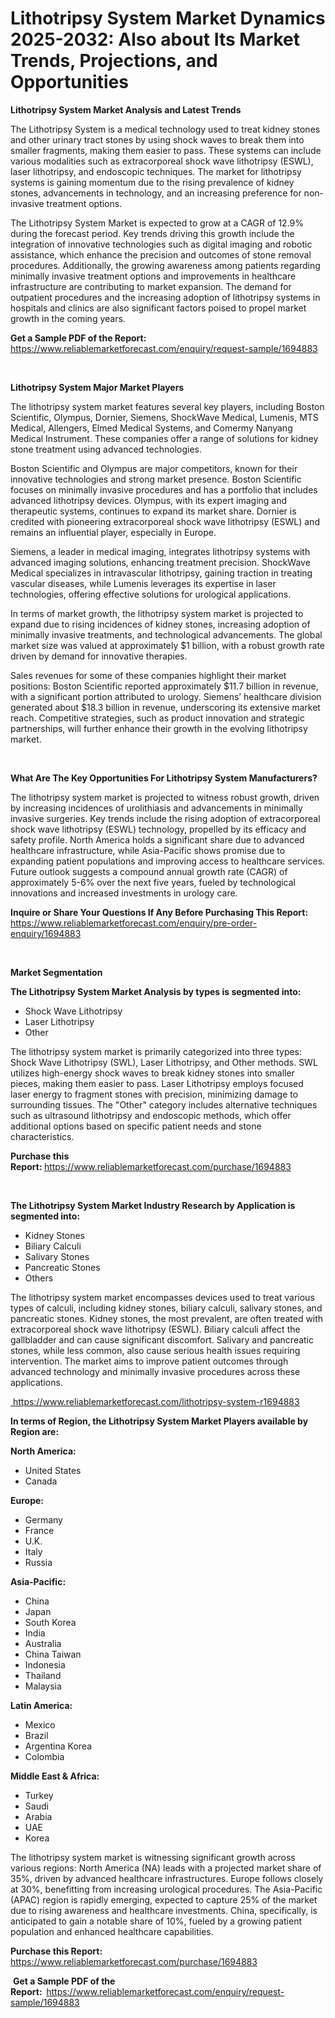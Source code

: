 <p><h1>Lithotripsy System Market Dynamics 2025-2032: Also about Its Market Trends, Projections, and Opportunities</h1></p><p><strong>Lithotripsy System Market Analysis and Latest Trends</strong></p>
<p><p>The Lithotripsy System is a medical technology used to treat kidney stones and other urinary tract stones by using shock waves to break them into smaller fragments, making them easier to pass. These systems can include various modalities such as extracorporeal shock wave lithotripsy (ESWL), laser lithotripsy, and endoscopic techniques. The market for lithotripsy systems is gaining momentum due to the rising prevalence of kidney stones, advancements in technology, and an increasing preference for non-invasive treatment options.</p><p>The Lithotripsy System Market is expected to grow at a CAGR of 12.9% during the forecast period. Key trends driving this growth include the integration of innovative technologies such as digital imaging and robotic assistance, which enhance the precision and outcomes of stone removal procedures. Additionally, the growing awareness among patients regarding minimally invasive treatment options and improvements in healthcare infrastructure are contributing to market expansion. The demand for outpatient procedures and the increasing adoption of lithotripsy systems in hospitals and clinics are also significant factors poised to propel market growth in the coming years.</p></p>
<p><strong>Get a Sample PDF of the Report:&nbsp;</strong> <a href="https://www.reliablemarketforecast.com/enquiry/request-sample/1694883?utm_campaign=3539&utm_medium=2&utm_source=Github&utm_content=ia&utm_term=13042025&utm_id=lithotripsy-system">https://www.reliablemarketforecast.com/enquiry/request-sample/1694883</a></p>
<p>&nbsp;</p>
<p><strong>Lithotripsy System Major Market Players</strong></p>
<p><p>The lithotripsy system market features several key players, including Boston Scientific, Olympus, Dornier, Siemens, ShockWave Medical, Lumenis, MTS Medical, Allengers, Elmed Medical Systems, and Comermy Nanyang Medical Instrument. These companies offer a range of solutions for kidney stone treatment using advanced technologies.</p><p>Boston Scientific and Olympus are major competitors, known for their innovative technologies and strong market presence. Boston Scientific focuses on minimally invasive procedures and has a portfolio that includes advanced lithotripsy devices. Olympus, with its expert imaging and therapeutic systems, continues to expand its market share. Dornier is credited with pioneering extracorporeal shock wave lithotripsy (ESWL) and remains an influential player, especially in Europe.</p><p>Siemens, a leader in medical imaging, integrates lithotripsy systems with advanced imaging solutions, enhancing treatment precision. ShockWave Medical specializes in intravascular lithotripsy, gaining traction in treating vascular diseases, while Lumenis leverages its expertise in laser technologies, offering effective solutions for urological applications.</p><p>In terms of market growth, the lithotripsy system market is projected to expand due to rising incidences of kidney stones, increasing adoption of minimally invasive treatments, and technological advancements. The global market size was valued at approximately $1 billion, with a robust growth rate driven by demand for innovative therapies.</p><p>Sales revenues for some of these companies highlight their market positions: Boston Scientific reported approximately $11.7 billion in revenue, with a significant portion attributed to urology. Siemens’ healthcare division generated about $18.3 billion in revenue, underscoring its extensive market reach. Competitive strategies, such as product innovation and strategic partnerships, will further enhance their growth in the evolving lithotripsy market.</p></p>
<p>&nbsp;</p>
<p><strong>What Are The Key Opportunities For Lithotripsy System Manufacturers?</strong></p>
<p><p>The lithotripsy system market is projected to witness robust growth, driven by increasing incidences of urolithiasis and advancements in minimally invasive surgeries. Key trends include the rising adoption of extracorporeal shock wave lithotripsy (ESWL) technology, propelled by its efficacy and safety profile. North America holds a significant share due to advanced healthcare infrastructure, while Asia-Pacific shows promise due to expanding patient populations and improving access to healthcare services. Future outlook suggests a compound annual growth rate (CAGR) of approximately 5-6% over the next five years, fueled by technological innovations and increased investments in urology care.</p></p>
<p><strong>Inquire or Share Your Questions If Any Before Purchasing This Report:</strong> <a href="https://www.reliablemarketforecast.com/enquiry/pre-order-enquiry/1694883?utm_campaign=3539&utm_medium=2&utm_source=Github&utm_content=ia&utm_term=13042025&utm_id=lithotripsy-system">https://www.reliablemarketforecast.com/enquiry/pre-order-enquiry/1694883</a></p>
<p>&nbsp;</p>
<p><strong>Market Segmentation</strong></p>
<p><strong>The Lithotripsy System Market Analysis by types is segmented into:</strong></p>
<p><ul><li>Shock Wave Lithotripsy</li><li>Laser Lithotripsy</li><li>Other</li></ul></p>
<p><p>The lithotripsy system market is primarily categorized into three types: Shock Wave Lithotripsy (SWL), Laser Lithotripsy, and Other methods. SWL utilizes high-energy shock waves to break kidney stones into smaller pieces, making them easier to pass. Laser Lithotripsy employs focused laser energy to fragment stones with precision, minimizing damage to surrounding tissues. The "Other" category includes alternative techniques such as ultrasound lithotripsy and endoscopic methods, which offer additional options based on specific patient needs and stone characteristics.</p></p>
<p><strong>Purchase this Report:&nbsp;</strong><a href="https://www.reliablemarketforecast.com/purchase/1694883?utm_campaign=3539&utm_medium=2&utm_source=Github&utm_content=ia&utm_term=13042025&utm_id=lithotripsy-system">https://www.reliablemarketforecast.com/purchase/1694883</a></p>
<p>&nbsp;</p>
<p><strong>The Lithotripsy System Market Industry Research by Application is segmented into:</strong></p>
<p><ul><li>Kidney Stones</li><li>Biliary Calculi</li><li>Salivary Stones</li><li>Pancreatic Stones</li><li>Others</li></ul></p>
<p><p>The lithotripsy system market encompasses devices used to treat various types of calculi, including kidney stones, biliary calculi, salivary stones, and pancreatic stones. Kidney stones, the most prevalent, are often treated with extracorporeal shock wave lithotripsy (ESWL). Biliary calculi affect the gallbladder and can cause significant discomfort. Salivary and pancreatic stones, while less common, also cause serious health issues requiring intervention. The market aims to improve patient outcomes through advanced technology and minimally invasive procedures across these applications.</p></p>
<p><a href="https://www.reliablemarketforecast.com/lithotripsy-system-r1694883?utm_campaign=3539&utm_medium=2&utm_source=Github&utm_content=ia&utm_term=13042025&utm_id=lithotripsy-system">&nbsp;https://www.reliablemarketforecast.com/lithotripsy-system-r1694883</a></p>
<p><strong>In terms of Region, the Lithotripsy System Market Players available by Region are:</strong></p>
<p>
    <p> <strong> North America: </strong>
        <ul>
            <li>United States</li>
            <li>Canada</li>
        </ul>
        </p> 
    <p> <strong> Europe: </strong>
        <ul>
            <li>Germany</li>
            <li>France</li>
            <li>U.K.</li>
            <li>Italy</li>
            <li>Russia</li>
        </ul>
        </p> 
    <p> <strong> Asia-Pacific: </strong>
        <ul>
            <li>China</li>
            <li>Japan</li>
            <li>South Korea</li>
            <li>India</li>
            <li>Australia</li>
            <li>China Taiwan</li>
            <li>Indonesia</li>
            <li>Thailand</li>
            <li>Malaysia</li>
        </ul>
        </p> 
    <p> <strong> Latin America: </strong>
        <ul>
            <li>Mexico</li>
            <li>Brazil</li>
            <li>Argentina Korea</li>
            <li>Colombia</li>
        </ul>
        </p> 
    <p> <strong> Middle East & Africa: </strong>
        <ul>
            <li>Turkey</li>
            <li>Saudi</li>
            <li>Arabia</li>
            <li>UAE</li>
            <li>Korea</li>
        </ul>
    </p>
    </p>
<p><p>The lithotripsy system market is witnessing significant growth across various regions: North America (NA) leads with a projected market share of 35%, driven by advanced healthcare infrastructures. Europe follows closely at 30%, benefitting from increasing urological procedures. The Asia-Pacific (APAC) region is rapidly emerging, expected to capture 25% of the market due to rising awareness and healthcare investments. China, specifically, is anticipated to gain a notable share of 10%, fueled by a growing patient population and enhanced healthcare capabilities.</p></p>
<p><strong>Purchase this Report: </strong><a href="https://www.reliablemarketforecast.com/purchase/1694883?utm_campaign=3539&utm_medium=2&utm_source=Github&utm_content=ia&utm_term=13042025&utm_id=lithotripsy-system">https://www.reliablemarketforecast.com/purchase/1694883</a></p>
<p>&nbsp;<strong>Get a Sample PDF of the Report:&nbsp;&nbsp;</strong><a href="https://www.reliablemarketforecast.com/enquiry/request-sample/1694883?utm_campaign=3539&utm_medium=2&utm_source=Github&utm_content=ia&utm_term=13042025&utm_id=lithotripsy-system">https://www.reliablemarketforecast.com/enquiry/request-sample/1694883</a></p>
<p><strong></strong></p>
<p><p></p><p></p><p></p></p>